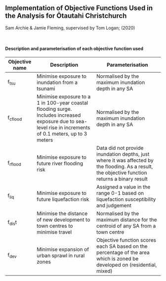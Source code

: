 ## Implementation of Objective Functions Used in the Analysis for Ōtautahi Christchurch

Sam Archie & Jamie Fleming, supervised by Tom Logan; (2020)

<br>

#### Description and parameterisation of each objective function used
| Objective name | Description | Parameterisation |
|----------------|-------------|------------------|
| f<sub>tsu</sub> | Minimise exposure to inundation from a tsunami | Normalised by the maximum inundation depth in any SA |
| f<sub>cflood</sub> | Minimise exposure to a 1 in 100-year coastal flooding surge. Includes increased exposure due to sea-level rise in increments of 0.1 meters, up to 3 meters | Normalised by the maximum inundation depth in any SA |
| f<sub>rflood</sub> | Minimise exposure to future river flooding risk | Data did not provide inundation depths, just where it was affected by the flooding. As a result, the objective function returns a binary result |
| f<sub>liq</sub> | Minimise exposure to future liquefaction risk | Assigned a value in the range 0-1 based on liquefaction susceptibility and judgement |
| f<sub>dis</sub>t | Minimise the distance of new development to town centres to minimise travel | Normalised by the maximum distance for the centroid of any SA from a town centre |
| f<sub>dev</sub> | Minimise expansion of urban sprawl in rural zones | Objective function scores each SA based on the percentage of the area which is zoned be developed on (residential, mixed) |

